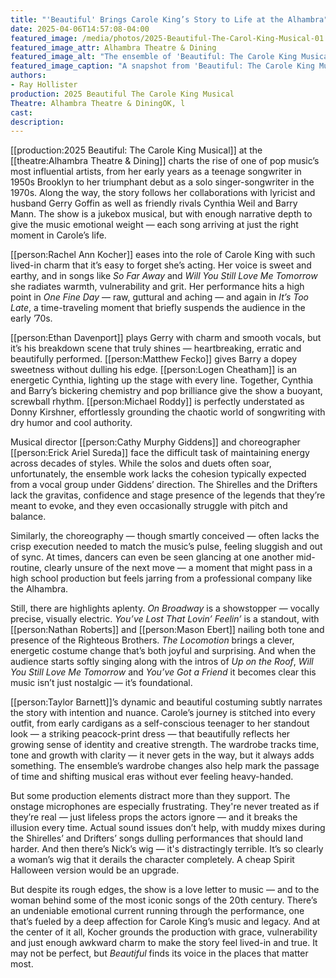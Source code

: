 ```yaml
---
title: "'Beautiful' Brings Carole King’s Story to Life at the Alhambra"
date: 2025-04-06T14:57:08-04:00
featured_image: /media/photos/2025-Beautiful-The-Carol-King-Musical-01.webp
featured_image_attr: Alhambra Theatre & Dining
featured_image_alt: "The ensemble of 'Beautiful: The Carole King Musical' posing elegantly in evening wear on stage, under the illuminated marquee."
featured_image_caption: "A snapshot from 'Beautiful: The Carole King Musical' at Alhambra Theatre & Dining."
authors: 
- Ray Hollister
production: 2025 Beautiful The Carole King Musical
Theatre: Alhambra Theatre & DiningOK, l
cast: 
description:
---
```

[[production:2025 Beautiful: The Carole King Musical]] at the [[theatre:Alhambra Theatre & Dining]] charts the rise of one of pop music’s most influential artists, from her early years as a teenage songwriter in 1950s Brooklyn to her triumphant debut as a solo singer-songwriter in the 1970s. Along the way, the story follows her collaborations with lyricist and husband Gerry Goffin as well as friendly rivals Cynthia Weil and Barry Mann. The show is a jukebox musical, but with enough narrative depth to give the music emotional weight — each song arriving at just the right moment in Carole’s life.

[[person:Rachel Ann Kocher]] eases into the role of Carole King with such lived-in charm that it’s easy to forget she’s acting. Her voice is sweet and earthy, and in songs like *So Far Away* and *Will You Still Love Me Tomorrow* she radiates warmth, vulnerability and grit. Her performance hits a high point in *One Fine Day* — raw, guttural and aching — and again in *It’s Too Late*, a time-traveling moment that briefly suspends the audience in the early ’70s.

[[person:Ethan Davenport]] plays Gerry with charm and smooth vocals, but it’s his breakdown scene that truly shines — heartbreaking, erratic and beautifully performed. [[person:Matthew Fecko]] gives Barry a dopey sweetness without dulling his edge. [[person:Logen Cheatham]] is an energetic Cynthia, lighting up the stage with every line. Together, Cynthia and Barry’s bickering chemistry and pop brilliance give the show a buoyant, screwball rhythm. [[person:Michael Roddy]] is perfectly understated as Donny Kirshner, effortlessly grounding the chaotic world of songwriting with dry humor and cool authority.

Musical director [[person:Cathy Murphy Giddens]] and choreographer [[person:Erick Ariel Sureda]] face the difficult task of maintaining energy across decades of styles. While the solos and duets often soar, unfortunately, the ensemble work lacks the cohesion typically expected from a vocal group under Giddens’ direction. The Shirelles and the Drifters lack the gravitas, confidence and stage presence of the legends that they’re meant to evoke, and they even occasionally struggle with pitch and balance. 

Similarly, the choreography — though smartly conceived — often lacks the crisp execution needed to match the music’s pulse, feeling sluggish and out of sync. At times, dancers can even be seen glancing at one another mid-routine, clearly unsure of the next move — a moment that might pass in a high school production but feels jarring from a professional company like the Alhambra.

Still, there are highlights aplenty. *On Broadway* is a showstopper — vocally precise, visually electric. *You’ve Lost That Lovin’ Feelin’* is a standout, with [[person:Nathan Roberts]] and [[person:Mason Ebert]] nailing both tone and presence of the Righteous Brothers. *The Locomotion* brings a clever, energetic costume change that’s both joyful and surprising. And when the audience starts softly singing along with the intros of *Up on the Roof*, *Will You Still Love Me Tomorrow* and *You’ve Got a Friend* it becomes clear this music isn’t just nostalgic — it’s foundational.

[[person:Taylor Barnett]]’s dynamic and beautiful costuming subtly narrates the story with intention and nuance. Carole’s journey is stitched into every outfit, from early cardigans as a self-conscious teenager to her standout look — a striking peacock-print dress — that beautifully reflects her growing sense of identity and creative strength. The wardrobe tracks time, tone and growth with clarity — it never gets in the way, but it always adds something. The ensemble’s wardrobe changes also help mark the passage of time and shifting musical eras without ever feeling heavy-handed.

But some production elements distract more than they support. The onstage microphones are especially frustrating. They're never treated as if they’re real — just lifeless props the actors ignore — and it breaks the illusion every time. Actual sound issues don’t help, with muddy mixes during the Shirelles’ and Drifters’ songs dulling performances that should land harder. And then there’s Nick’s wig — it's distractingly terrible. It’s so clearly a woman’s wig that it derails the character completely. A cheap Spirit Halloween version would be an upgrade.

But despite its rough edges, the show is a love letter to music — and to the woman behind some of the most iconic songs of the 20th century. There’s an undeniable emotional current running through the performance, one that’s fueled by a deep affection for Carole King’s music and legacy. And at the center of it all, Kocher grounds the production with grace, vulnerability and just enough awkward charm to make the story feel lived-in and true. It may not be perfect, but *Beautiful* finds its voice in the places that matter most.